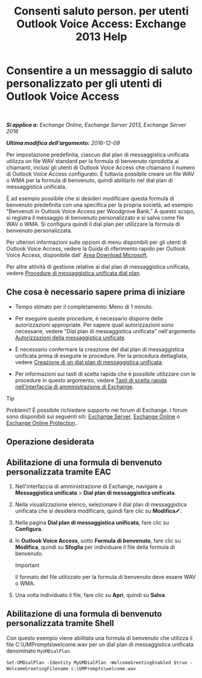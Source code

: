 ﻿---
title: 'Consenti saluto person. per utenti Outlook Voice Access: Exchange 2013 Help'
TOCTitle: Consentire a un messaggio di saluto personalizzato per gli utenti di Outlook Voice Access
ms:assetid: abd418ec-2c65-4720-859d-c11a2698dc06
ms:mtpsurl: https://technet.microsoft.com/it-it/library/Bb124125(v=EXCHG.150)
ms:contentKeyID: 50555660
ms.date: 05/22/2018
mtps_version: v=EXCHG.150
ms.translationtype: MT
---

# Consentire a un messaggio di saluto personalizzato per gli utenti di Outlook Voice Access

 

_**Si applica a:** Exchange Online, Exchange Server 2013, Exchange Server 2016_

_**Ultima modifica dell'argomento:** 2016-12-09_

Per impostazione predefinita, ciascun dial plan di messaggistica unificata utilizza un file WAV standard per la formula di benvenuto riprodotta ai chiamanti, inclusi gli utenti di Outlook Voice Access che chiamano il numero di Outlook Voice Access configurato. È tuttavia possibile creare un file WAV o WMA per la formula di benvenuto, quindi abilitarlo nel dial plan di messaggistica unificata.

È ad esempio possibile che si desideri modificare questa formula di benvenuto predefinita con una specifica per la propria società, ad esempio "Benvenuti in Outlook Voice Access per Woodgrove Bank." A questo scopo, si registra il messaggio di benvenuto personalizzato e si salva come file WAV o WMA. Si configura quindi il dial plan per utilizzare la formula di benvenuto personalizzata.

Per ulteriori informazioni sulle opzioni di menu disponibili per gli utenti di Outlook Voice Access, vedere la Guida di riferimento rapido per Outlook Voice Access, disponibile dall' [Area Download Microsoft](https://go.microsoft.com/fwlink/p/?linkid=272767).

Per altre attività di gestione relative ai dial plan di messaggistica unificata, vedere [Procedure di messaggistica unificata dial plan](um-dial-plan-procedures-exchange-2013-help.md).

## Che cosa è necessario sapere prima di iniziare

  - Tempo stimato per il completamento: Meno di 1 minuto.

  - Per eseguire queste procedure, è necessario disporre delle autorizzazioni appropriate. Per sapere quali autorizzazioni sono necessarie, vedere "Dial plan di messaggistica unificata" nell'argomento [Autorizzazioni della messaggistica unificate](unified-messaging-permissions-exchange-2013-help.md).

  - È necessario confermare la creazione del dial plan di messaggistica unificata prima di eseguire le procedure. Per la procedura dettagliata, vedere [Creazione di un dial plan di messaggistica unificata](create-a-um-dial-plan-exchange-2013-help.md).

  - Per informazioni sui tasti di scelta rapida che è possibile utilizzare con le procedure in questo argomento, vedere [Tasti di scelta rapida nell'interfaccia di amministrazione di Exchange](keyboard-shortcuts-in-the-exchange-admin-center-exchange-online-protection-help.md).


> [!TIP]
> Problemi? È possibile richiedere supporto nei forum di Exchange. I forum sono disponibili sui seguenti siti: <A href="https://go.microsoft.com/fwlink/p/?linkid=60612">Exchange Server</A>, <A href="https://go.microsoft.com/fwlink/p/?linkid=267542">Exchange Online</A> o <A href="https://go.microsoft.com/fwlink/p/?linkid=285351">Exchange Online Protection</A>..



## Operazione desiderata

## Abilitazione di una formula di benvenuto personalizzata tramite EAC

1.  Nell'interfaccia di amministrazione di Exchange, navigare a **Messaggistica unificata** \> **Dial plan di messaggistica unificata**.

2.  Nella visualizzazione elenco, selezionare il dial plan di messaggistica unificata che si desidera modificare, quindi fare clic su **Modifica**![Icona Modifica](images/JJ218640.6f53ccb2-1f13-4c02-bea0-30690e6ea71d(EXCHG.150).gif "Icona Modifica").

3.  Nella pagina **Dial plan di messaggistica unificata**, fare clic su **Configura**.

4.  In **Outlook Voice Access**, sotto **Formula di benvenuto**, fare clic su **Modifica**, quindi su **Sfoglia** per individuare il file della formula di benvenuto.
    

    > [!IMPORTANT]
    > Il formato del file utilizzato per la formula di benvenuto deve essere WAV o WMA.



5.  Una volta individuato il file, fare clic su **Apri**, quindi su **Salva**.

## Abilitazione di una formula di benvenuto personalizzata tramite Shell

Con questo esempio viene abilitata una formula di benvenuto che utilizza il file C:\\UMPrompts\\welcome.wav per un dial plan di messaggistica unificata denominato `MyUMDialPlan`.

    Set-UMDialPlan -Identity MyUMDialPlan -WelcomeGreetingEnabled $true -WelcomeGreetingFilename c:\UMPrompts\welcome.wav

